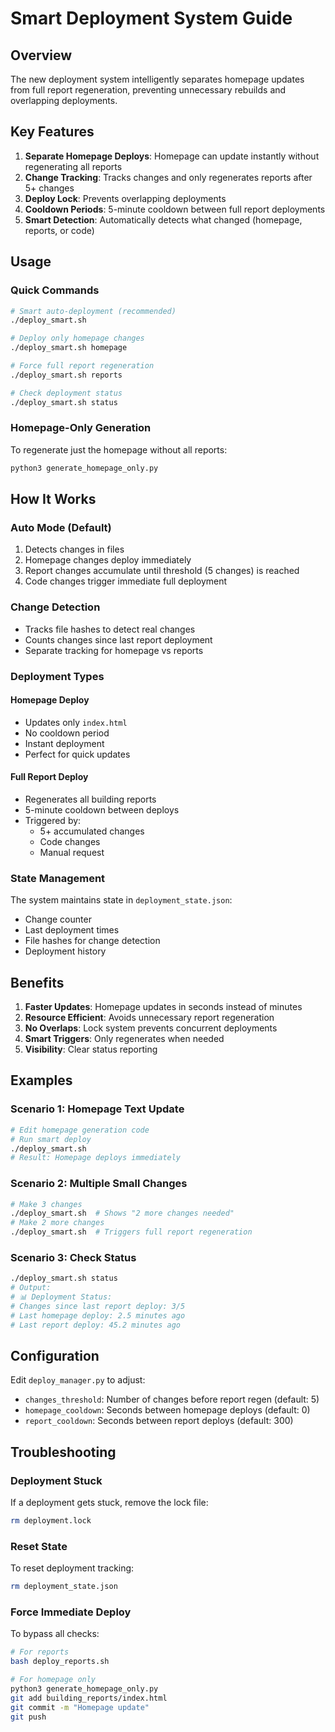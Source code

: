 # Smart Deployment System Guide

## Overview

The new deployment system intelligently separates homepage updates from full report regeneration, preventing unnecessary rebuilds and overlapping deployments.

## Key Features

1. **Separate Homepage Deploys**: Homepage can update instantly without regenerating all reports
2. **Change Tracking**: Tracks changes and only regenerates reports after 5+ changes
3. **Deploy Lock**: Prevents overlapping deployments
4. **Cooldown Periods**: 5-minute cooldown between full report deployments
5. **Smart Detection**: Automatically detects what changed (homepage, reports, or code)

## Usage

### Quick Commands

```bash
# Smart auto-deployment (recommended)
./deploy_smart.sh

# Deploy only homepage changes
./deploy_smart.sh homepage

# Force full report regeneration
./deploy_smart.sh reports

# Check deployment status
./deploy_smart.sh status
```

### Homepage-Only Generation

To regenerate just the homepage without all reports:

```bash
python3 generate_homepage_only.py
```

## How It Works

### Auto Mode (Default)
1. Detects changes in files
2. Homepage changes deploy immediately
3. Report changes accumulate until threshold (5 changes) is reached
4. Code changes trigger immediate full deployment

### Change Detection
- Tracks file hashes to detect real changes
- Counts changes since last report deployment
- Separate tracking for homepage vs reports

### Deployment Types

#### Homepage Deploy
- Updates only `index.html`
- No cooldown period
- Instant deployment
- Perfect for quick updates

#### Full Report Deploy
- Regenerates all building reports
- 5-minute cooldown between deploys
- Triggered by:
  - 5+ accumulated changes
  - Code changes
  - Manual request

### State Management

The system maintains state in `deployment_state.json`:
- Change counter
- Last deployment times
- File hashes for change detection
- Deployment history

## Benefits

1. **Faster Updates**: Homepage updates in seconds instead of minutes
2. **Resource Efficient**: Avoids unnecessary report regeneration
3. **No Overlaps**: Lock system prevents concurrent deployments
4. **Smart Triggers**: Only regenerates when needed
5. **Visibility**: Clear status reporting

## Examples

### Scenario 1: Homepage Text Update
```bash
# Edit homepage generation code
# Run smart deploy
./deploy_smart.sh
# Result: Homepage deploys immediately
```

### Scenario 2: Multiple Small Changes
```bash
# Make 3 changes
./deploy_smart.sh  # Shows "2 more changes needed"
# Make 2 more changes
./deploy_smart.sh  # Triggers full report regeneration
```

### Scenario 3: Check Status
```bash
./deploy_smart.sh status
# Output:
# 📊 Deployment Status:
# Changes since last report deploy: 3/5
# Last homepage deploy: 2.5 minutes ago
# Last report deploy: 45.2 minutes ago
```

## Configuration

Edit `deploy_manager.py` to adjust:
- `changes_threshold`: Number of changes before report regen (default: 5)
- `homepage_cooldown`: Seconds between homepage deploys (default: 0)
- `report_cooldown`: Seconds between report deploys (default: 300)

## Troubleshooting

### Deployment Stuck
If a deployment gets stuck, remove the lock file:
```bash
rm deployment.lock
```

### Reset State
To reset deployment tracking:
```bash
rm deployment_state.json
```

### Force Immediate Deploy
To bypass all checks:
```bash
# For reports
bash deploy_reports.sh

# For homepage only
python3 generate_homepage_only.py
git add building_reports/index.html
git commit -m "Homepage update"
git push
```